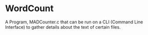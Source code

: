 # WordCount
A Program, MADCounter.c that can be run on a CLI (Command Line Interface) to gather details about the text of certain files.
